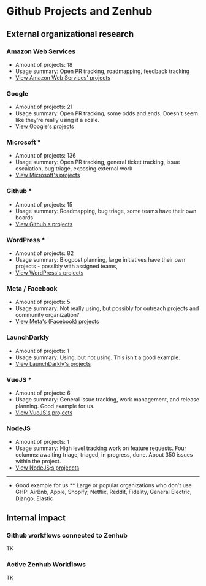 # Github Projects and Zenhub

## External organizational research

### Amazon Web Services

- Amount of projects: 18
- Usage summary: Open PR tracking, roadmapping, feedback tracking
- [View Amazon Web Services' projects](https://github.com/orgs/aws/projects?query=is%3Aopen)

### Google

- Amount of projects: 21
- Usage summary: Open PR tracking, some odds and ends. Doesn't seem like they're really using it a scale.
- [View Google's projects](https://github.com/orgs/google/projects?query=is%3Aopen)

### Microsoft *

- Amount of projects: 136
- Usage summary: Open PR tracking, general ticket tracking, issue escalation, bug triage, exposing external work
- [View Microsoft's projects](https://github.com/orgs/microsoft/projects?query=is%3Aopen)

### Github *

- Amount of projects: 15
- Usage summary: Roadmapping, bug triage, some teams have their own boards. 
- [View Github's projects](https://github.com/orgs/github/projects?query=is%3Aopen)

### WordPress *

- Amount of projects: 82
- Usage summary: Blogpost planning, large initiatives have their own projects - possibly with assigned teams, 
- [View WordPress's projects](https://github.com/orgs/WordPress/projects?query=is%3Aopen)

### Meta / Facebook

- Amount of projects: 5
- Usage summary: Not really using, but possibly for outreach projects and community organization?
- [View Meta's (Facebook) projects](https://github.com/orgs/facebook/projects?query=is%3Aopen)

### LaunchDarkly

- Amount of projects: 1
- Usage summary: Using, but not using. This isn't a good example.
- [View LaunchDarkly's projects](https://github.com/orgs/launchdarkly/projects?query=is%3Aopen)

### VueJS *

- Amount of projects: 6
- Usage summary: General issue tracking, work management, and release planning. Good example for us.
- [View VueJS's projects](https://github.com/orgs/vuejs/projects?query=is%3Aopen)

### NodeJS

- Amount of projects: 1
- Usage summary: High level tracking work on feature requests. Four columns: awaiting triage, triaged, in progress, done. About 350 issues within the project.
- [View NodeJS;s projeccts](https://github.com/nodejs/node/projects?query=is%3Aopen)

---

* Good example for us
** Large or popular organizations who don't use GHP: AirBnb, Apple, Shopify, Netflix, Reddit, Fidelity, General Electric, Django, Elastic

## Internal impact

### Github workflows connected to Zenhub

TK

### Active Zenhub Workflows

TK
